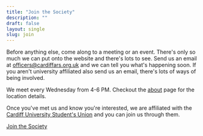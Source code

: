 ```yaml
---
title: "Join the Society"
description: ""
draft: false
layout: single
slug: join
---
```


Before anything else, come along to a meeting or an event. There's only so much we can put onto the website and there's lots to see. Send us an email at officers@cardiffars.org.uk and we can tell you what's happening soon. If you aren't university affiliated also send us an email, there's lots of ways of being involved.

We meet every Wednesday from 4-6 PM. Checkout the [about](/info/) page for the location details.

Once you've met us and know you're interested, we are affiliated with the [Cardiff University Student's Union](https://www.cardiffstudents.com/) and you can join us through them.

<a class="button is-link" href="https://www.cardiffstudents.com/activities/society/cardiffars/">Join the Society</a>

